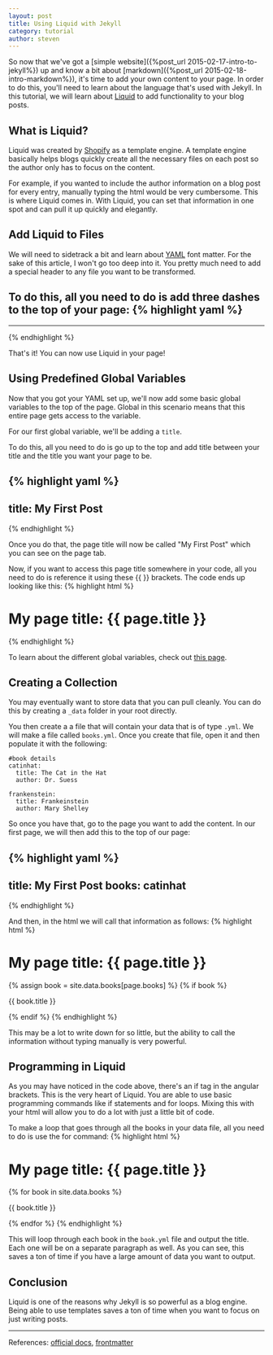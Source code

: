 ```yaml
---
layout: post
title: Using Liquid with Jekyll
category: tutorial
author: steven
---
```


So now that we've got a [simple website]({%post_url 2015-02-17-intro-to-jekyll%}) up and know a bit about [markdown]({%post_url 2015-02-18-intro-markdown%}), it's time to add your own content to your page. In order to do this, you'll need to learn about the language that's used with Jekyll. In this tutorial, we will learn about [Liquid](https://github.com/Shopify/liquid/wiki) to add functionality to your blog posts.

## What is Liquid?
Liquid was created by [Shopify](http://www.shopify.com/) as a template engine. A template engine basically helps blogs quickly create all the necessary files on each post so the author only has to focus on the content.

For example, if you wanted to include the author information on a blog post for every entry, manually typing the html would be very cumbersome. This is where Liquid comes in. With Liquid, you can set that information in one spot and can pull it up quickly and elegantly.

## Add Liquid to Files
We will need to sidetrack a bit and learn about [YAML](http://yaml.org/) font matter. For the sake of this article, I won't go too deep into it. You pretty much need to add a special header to any file you want to be transformed.

To do this, all you need to do is add three dashes to the top of your page:
{% highlight yaml %}
---
---
{% endhighlight %}

That's it! You can now use Liquid in your page!

## Using Predefined Global Variables
Now that you got your YAML set up, we'll now add some basic global variables to the top of the page. Global in this scenario means that this entire page gets access to the variable.

For our first global variable, we'll be adding a `title`.

To do this, all you need to do is go up to the top and add title between your title and the title you want your page to be.

{% highlight yaml %}
---
title: My First Post
---
{% endhighlight %}

Once you do that, the page title will now be called "My First Post" which you can see on the page tab.

Now, if you want to access this page title somewhere in your code, all you need to do is reference it using these {{ }} brackets. The code ends up looking like this:
{% highlight html %}
  <html>
    <head>
      <body>
        <h1> My page title: {{ page.title }} </h1>
      </body>
    </head>
  </html>
{% endhighlight %}

To learn about the different global variables, check out [this page](http://jekyllrb.com/docs/frontmatter/).

## Creating a Collection
You may eventually want to store data that you can pull cleanly. You can do this by creating a `_data` folder in your root directly.

You then create a a file that will contain your data that is of type `.yml`. We will make a file called `books.yml`. Once you create that file, open it and then populate it with the following:

```
#book details
catinhat:
  title: The Cat in the Hat
  author: Dr. Suess

frankenstein:
  title: Frankeinstein
  author: Mary Shelley

```

So once you have that, go to the page you want to add the content. In our first page, we will then add this to the top of our page:

{% highlight yaml %}
---
title: My First Post
books: catinhat
---
{% endhighlight %}

And then, in the html we will call that information as follows:
{% highlight html %}
  <html>
    <head>
      <body>
        <h1> My page title: {{ page.title }} </h1>
          {% assign book = site.data.books[page.books] %}
          {% if book %}
          <p>{{ book.title }}</p>
          {% endif %}
      </body>
    </head>
  </html>
{% endhighlight %}

This may be a lot to write down for so little, but the ability to call the information without typing manually is very powerful.

## Programming in Liquid

As you may have noticed in the code above, there's an if tag in the angular brackets. This is the very heart of Liquid. You are able to use basic programming commands like if statements and for loops. Mixing this with your html will allow you to do a lot with just a little bit of code.

To make a loop that goes through all the books in your data file, all you need to do is use the for command:
{% highlight html %}
  <html>
    <head>
      <body>
        <h1> My page title: {{ page.title }} </h1>
          {% for book in site.data.books %}
          <p>{{ book.title }}</p>
          {% endfor %}
      </body>
    </head>
  </html>
{% endhighlight %}

This will loop through each book in the `book.yml` file and output the title. Each one will be on a separate paragraph as well. As you can see, this saves a ton of time if you have a large amount of data you want to output.

## Conclusion
Liquid is one of the reasons why Jekyll is so powerful as a blog engine. Being able to use templates saves a ton of time when you want to focus on just writing posts.

----
References: [official docs](http://docs.shopify.com/themes/liquid-documentation/basics), [frontmatter](http://jekyllrb.com/docs/frontmatter/)
